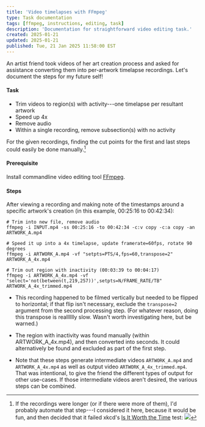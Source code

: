```yaml
---
title: 'Video timelapses with FFmpeg'
type: Task documentation
tags: [ffmpeg, instructions, editing, task]
description: 'Documentation for straightforward video editing task.'
created: 2025-01-21
updated: 2025-01-21
published: Tue, 21 Jan 2025 11:58:00 EST
---
```


An artist friend took videos of her art creation process and asked for assistance converting them into per-artwork timelapse recordings. Let's document the steps for my future self!

#### Task

- Trim videos to region(s) with activity---one timelapse per resultant artwork
- Speed up 4x
- Remove audio 
- Within a single recording, remove subsection(s) with no activity

For the given recordings, finding the cut points for the first and last steps could easily be done manually.[^test]

[^test]: If the recordings were longer (or if there were more of them), I'd probably automate that step---I considered it here, because it would be fun, and then decided that it failed xkcd's [Is It Worth the Time](https://xkcd.com/1205/) test:
[![](https://imgs.xkcd.com/comics/is_it_worth_the_time.png)](https://xkcd.com/1205/)

#### Prerequisite

Install commandline video editing tool [FFmpeg](https://www.ffmpeg.org/).

#### Steps

After viewing a recording and making note of the timestamps around a specific artwork's creation (in this example, 00:25:16 to 00:42:34):

```
# Trim into new file, remove audio
ffmpeg -i INPUT.mp4 -ss 00:25:16 -to 00:42:34 -c:v copy -c:a copy -an ARTWORK_A.mp4

# Speed it up into a 4x timelapse, update framerate=60fps, rotate 90 degrees
ffmpeg -i ARTWORK_A.mp4 -vf "setpts=PTS/4,fps=60,transpose=2" ARTWORK_A_4x.mp4

# Trim out region with inactivity (00:03:39 to 00:04:17)
ffmpeg -i ARTWORK_A_4x.mp4 -vf  "select='not(between(t,219,257))',setpts=N/FRAME_RATE/TB" ARTWORK_A_4x_trimmed.mp4
```

- This recording happened to be filmed vertically but needed to be flipped to horizontal; if that flip isn't necessary, exclude the `transpose=2` argument from the second processing step. (For whatever reason, doing this transpose is realllllly slow. Wasn't worth investigating here, but be warned.)

- The region with inactivity was found manually (within ARTWORK_A_4x.mp4), and then converted into seconds. It could alternatively be found and excluded as part of the first step.

- Note that these steps generate intermediate videos `ARTWORK_A.mp4` and `ARTWORK_A_4x.mp4` as well as output video `ARTWORK_A_4x_trimmed.mp4`. That was intentional, to give the friend the different types of output for other use-cases. If those intermediate videos aren't desired, the various steps can be combined.  
